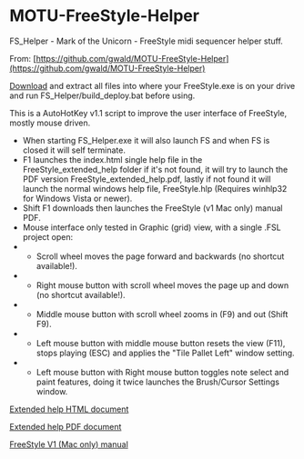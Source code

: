 # MOTU-FreeStyle-Helper

FS_Helper - Mark of the Unicorn - FreeStyle midi sequencer helper stuff.

From: [https://github.com/gwald/MOTU-FreeStyle-Helper](https://github.com/gwald/MOTU-FreeStyle-Helper)
 
 [Download](https://github.com/gwald/MOTU-FreeStyle-Helper/archive/refs/heads/main.zip) and extract all files into where your FreeStyle.exe is on your drive and run FS_Helper/build_deploy.bat before using.

This is a AutoHotKey v1.1 script to improve the user interface of FreeStyle, mostly mouse driven.
* When starting FS_Helper.exe it will also launch FS and when FS is closed it will self terminate.
* F1 launches the index.html single help file in the FreeStyle_extended_help folder if it's not found, it will try to launch the PDF version FreeStyle_extended_help.pdf, lastly if not found it will launch the normal windows help file, FreeStyle.hlp (Requires winhlp32 for Windows Vista or newer).
* Shift F1 downloads then launches the FreeStyle (v1 Mac only) manual PDF.
* Mouse interface only tested in Graphic (grid) view, with a single .FSL project open:
* * Scroll wheel moves the page forward and backwards (no shortcut available!).
* * Right mouse button with scroll wheel moves the page up and down (no shortcut available!).
* * Middle mouse button with scroll wheel zooms in (F9) and out (Shift F9).
* * Left mouse button with middle mouse button resets the view (F11), stops playing (ESC) and applies the "Tile Pallet Left" window setting.
* * Left mouse button with Right mouse button toggles note select and paint features, doing it twice launches the Brush/Cursor Settings window.


[Extended help HTML document](https://htmlpreview.github.io/?https://github.com/gwald/MOTU-FreeStyle-Helper/blob/main/FreeStyle_extended_help/index.html)

[Extended help PDF document](https://github.com/gwald/MOTU-FreeStyle-Helper/blob/main/FreeStyle_extended_help/FreeStyle_extended_help.pdf)

[FreeStyle V1 (Mac only) manual](https://archive.org/details/stx_Mark_of_the_Unicorn_FreeStyle_for_Macinotsh_manual)
